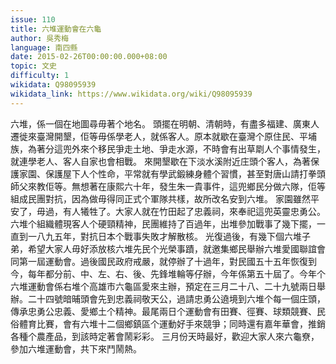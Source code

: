 ```yaml
---
issue: 110
title: 六堆運動會在六龜
author: 吳秀梅
language: 南四縣
date: 2015-02-26T00:00:00.000+08:00
topic: 文史
difficulty: 1
wikidata: Q98095939
wikidata_link: https://www.wikidata.org/wiki/Q98095939
---
```

六堆，係一個在地圖尋毋著个地名。
頭擺在明朝、清朝時，有盡多福建、廣東人遷徙來臺灣開墾，佢等毋係學老人，就係客人。原本就歇在臺灣个原住民、平埔族，為著分這兜外來个移民爭走土地、爭走水源，不時會有出草㓾人个事情發生，就連學老人、客人自家也會相戰。
來開墾歇在下淡水溪附近庄頭个客人，為著保護家園、保護屋下人个性命，平常就有學武鍛練身體个習慣，甚至對唐山請打拳頭師父來教佢等。無想著在康熙六十年，發生朱一貴事件，這兜鄉民分做六隊，佢等組成民團對抗，因為做毋得同正式个軍隊共樣，故所改名安到六堆。
家園雖然平安了，毋過，有人犧牲了。大家人就在竹田起了忠義祠，來奉祀這兜英靈忠勇公。六堆个組織體現客人个硬頸精神，民團維持了百過年，出堆參加戰事了幾下擺，一直到一八九五年，對抗日本个戰事失敗才解散核。
光復過後，有幾下個六堆子弟，希望大家人毋好添放核六堆先民个光榮事蹟，就邀集鄉民舉辦六堆愛國聯誼會同第一屆運動會。過後國民政府戒嚴，就停辦了十過年，對民國五十五年恢復到今，每年都分前、中、左、右、後、先鋒堆輪等仔辦，今年係第五十屆了。今年个六堆運動會係右堆个高雄市六龜區愛來主辦，預定在三月二十八、二十九號兩日舉辦。二十四號暗晡頭會先到忠義祠敬天公，過請忠勇公遶境到六堆个每一個庄頭，傳承忠勇公忠義、愛鄉土个精神。最尾兩日个運動會有田賽、徑賽、球類競賽、民俗體育比賽，會有六堆十二個鄉鎮區个運動好手來競爭；同時還有嘉年華會，推銷各種个農產品，到該時定著會鬧彩彩。
三月份天時最好，歡迎大家人來六龜尞，參加六堆運動會，共下來鬥鬧熱。
